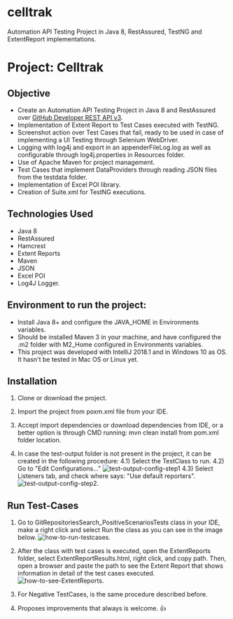 # celltrak
 Automation API Testing Project in Java 8, RestAssured, TestNG and ExtentReport implementations.
 
 # **Project: Celltrak**

## **Objective**
- Create an Automation API Testing Project in Java 8 and RestAssured over [GitHub Developer REST API v3](https://developer.github.com/v3/search/).
- Implementation of Extent Report to Test Cases executed with TestNG.
- Screenshot action over Test Cases that fail, ready to be used in case of implementing a UI Testing through Selenium WebDriver.
- Logging with log4j and export in an appenderFileLog.log as well as configurable through log4j.properties in Resources folder.
- Use of Apache Maven for project management.
- Test Cases that implement DataProviders through reading JSON files from the testdata folder.
- Implementation of Excel POI library.
- Creation of Suite.xml for TestNG executions.

## **Technologies Used**
- Java 8
- RestAssured
- Hamcrest
- Extent Reports
- Maven
- JSON
- Excel POI
- Log4J Logger.

## **Environment to run the project:**
- Install Java 8+ and configure the JAVA_HOME in Environments variables.
- Should be installed Maven 3 in your machine, and have configured the .m2 folder with M2_Home configured in Environments variables.
- This project was developed with IntelliJ 2018.1 and in Windows 10 as OS. It hasn't be tested in Mac OS or Linux yet.

## **Installation**
1) Clone or download the project.
2) Import the project from poxm.xml file from your IDE.
3) Accept import dependencies or download dependencies from IDE, or a better option is through CMD running: mvn clean install from pom.xml folder location.

4) In case the test-output folder is not present in the project, it can be created in the following procedure:
4.1) Select the TestClass to run.
4.2) Go to "Edit Configurations..."
![test-output-config-step1](https://github.com/nicolaslopez82/celltrak/blob/master/ReadmeImages/test-output-config-step1.jpg)
4.3) Select Listeners tab, and check where says: "Use default reporters".
![test-output-config-step2](https://github.com/nicolaslopez82/celltrak/blob/master/ReadmeImages/test-output-config-step2.png).

## **Run Test-Cases**
1) Go to GitRepositoriesSearch_PositiveScenariosTests class in your IDE, make a right click and select Run the class as you can see in the image below. 
![how-to-run-testcases](https://github.com/nicolaslopez82/celltrak/blob/master/ReadmeImages/how-to-run-positive-testcases.jpg).

2) After the class with test cases is executed, open the ExtentReports folder, select ExtentReportResults.html, right click, and copy path. Then, open a browser and paste the path to see the Extent Report that shows information in detail of the test cases executed.
![how-to-see-ExtentReports](https://github.com/nicolaslopez82/celltrak/blob/master/ReadmeImages/how-to-see-ExtentReports.jpg).
3) For Negative TestCases, is the same procedure described before.

4) Proposes improvements that always is welcome. :+1:
